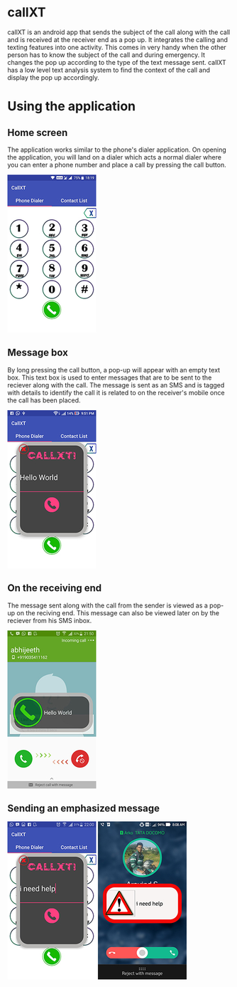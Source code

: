 # callXT

callXT is an android app that sends the subject of the call along with the call and is received at the receiver end as a pop up. It integrates the calling and texting features into one activity. This comes in very handy when the other person has to know the subject of the call and during emergency. It changes the pop up according to the type of the text message sent. callXT has a low level text analysis system to find the context of the call and display the pop up accordingly.

# Using the application

## Home screen

The application works similar to the phone's dialer application. On opening the application, you will land on a dialer which acts a normal dialer where you can enter a phone number and place a call by pressing the call button. 

![](screenshots/screenshot4.jpg)

## Message box

By long pressing the call button, a pop-up will appear with an empty text box. This text box is used to enter messages that are to be sent to the reciever along with the call. The message is sent as an SMS and is tagged with details to identify the call it is related to on the receiver's mobile once the call has been placed.

![](screenshots/screenshot3.jpeg)

## On the receiving end

The message sent along with the call from the sender is viewed as a pop-up on the reciving end. This message can also be viewed later on by the reciever from his SMS inbox.

![](screenshots/screenshot2.jpeg)

## Sending an emphasized message

![](screenshots/screenshot5.jpeg)
![](screenshots/screenshot1.jpg)
